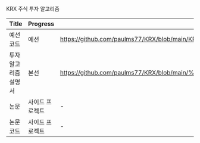 KRX 주식 투자 알고리즘

|Title|Progress|Source|
|---|---|---|
|예선 코드|예선|https://github.com/paulms77/KRX/blob/main/KRX_Project_paul77ms.ipynb|
|투자 알고리즘 설명서|본선|https://github.com/paulms77/KRX/blob/main/%E1%84%90%E1%85%AE%E1%84%8C%E1%85%A1%E1%84%8B%E1%85%A1%E1%86%AF%E1%84%80%E1%85%A9%E1%84%85%E1%85%B5%E1%84%8C%E1%85%B3%E1%86%B7%E1%84%89%E1%85%A5%E1%86%AF%E1%84%86%E1%85%A7%E1%86%BC%E1%84%89%E1%85%A5_%E1%84%90%E1%85%B5%E1%86%B728_paul77ms.pdf|-|
|논문|사이드 프로젝트|-|
|논문 코드|사이드 프로젝트|-|
